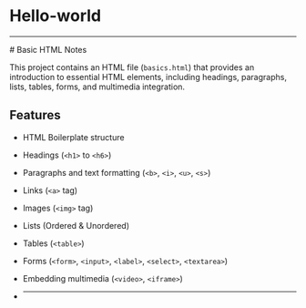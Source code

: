 # Hello-world


<hr>
# Basic HTML Notes  

This project contains an HTML file (`basics.html`) that provides an introduction to essential HTML elements, including headings, paragraphs, lists, tables, forms, and multimedia integration.  

## Features  

- HTML Boilerplate structure  
- Headings (`<h1>` to `<h6>`)  
- Paragraphs and text formatting (`<b>`, `<i>`, `<u>`, `<s>`)  
- Links (`<a>` tag)  
- Images (`<img>` tag)  
- Lists (Ordered & Unordered)  
- Tables (`<table>`)  
- Forms (`<form>`, `<input>`, `<label>`, `<select>`, `<textarea>`)  
- Embedding multimedia (`<video>`, `<iframe>`)

- <hr>

